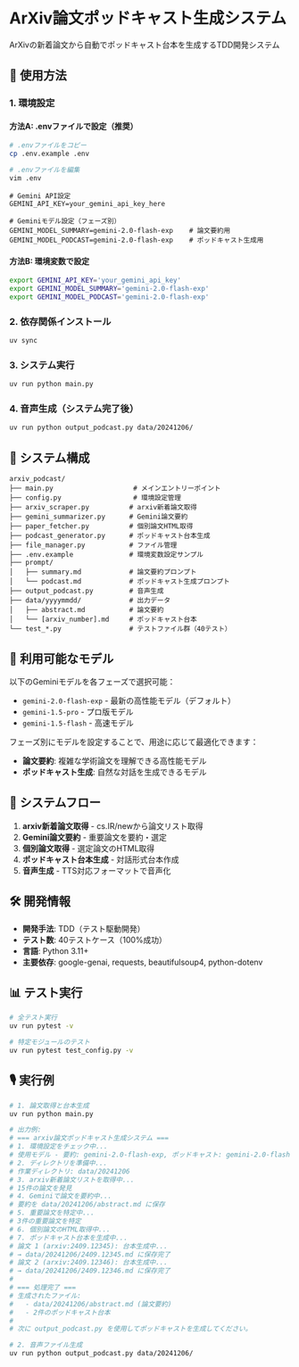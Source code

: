 # ArXiv論文ポッドキャスト生成システム

ArXivの新着論文から自動でポッドキャスト台本を生成するTDD開発システム

## 🚀 使用方法

### 1. 環境設定

#### 方法A: .envファイルで設定（推奨）
```bash
# .envファイルをコピー
cp .env.example .env

# .envファイルを編集
vim .env
```

```env
# Gemini API設定
GEMINI_API_KEY=your_gemini_api_key_here

# Geminiモデル設定（フェーズ別）
GEMINI_MODEL_SUMMARY=gemini-2.0-flash-exp    # 論文要約用
GEMINI_MODEL_PODCAST=gemini-2.0-flash-exp    # ポッドキャスト生成用
```

#### 方法B: 環境変数で設定
```bash
export GEMINI_API_KEY='your_gemini_api_key'
export GEMINI_MODEL_SUMMARY='gemini-2.0-flash-exp'
export GEMINI_MODEL_PODCAST='gemini-2.0-flash-exp'
```

### 2. 依存関係インストール
```bash
uv sync
```

### 3. システム実行
```bash
uv run python main.py
```

### 4. 音声生成（システム完了後）
```bash
uv run python output_podcast.py data/20241206/
```

## 📁 システム構成

```
arxiv_podcast/
├── main.py                    # メインエントリーポイント
├── config.py                  # 環境設定管理
├── arxiv_scraper.py          # arxiv新着論文取得
├── gemini_summarizer.py      # Gemini論文要約
├── paper_fetcher.py          # 個別論文HTML取得
├── podcast_generator.py      # ポッドキャスト台本生成
├── file_manager.py           # ファイル管理
├── .env.example              # 環境変数設定サンプル
├── prompt/
│   ├── summary.md            # 論文要約プロンプト
│   └── podcast.md            # ポッドキャスト生成プロンプト
├── output_podcast.py         # 音声生成
├── data/yyyymmdd/            # 出力データ
│   ├── abstract.md           # 論文要約
│   └── [arxiv_number].md     # ポッドキャスト台本
└── test_*.py                 # テストファイル群（40テスト）
```

## 🔧 利用可能なモデル

以下のGeminiモデルを各フェーズで選択可能：

- `gemini-2.0-flash-exp` - 最新の高性能モデル（デフォルト）
- `gemini-1.5-pro` - プロ版モデル
- `gemini-1.5-flash` - 高速モデル

フェーズ別にモデルを設定することで、用途に応じて最適化できます：
- **論文要約**: 複雑な学術論文を理解できる高性能モデル
- **ポッドキャスト生成**: 自然な対話を生成できるモデル

## 🎯 システムフロー

1. **arxiv新着論文取得** - cs.IR/newから論文リスト取得
2. **Gemini論文要約** - 重要論文を要約・選定
3. **個別論文取得** - 選定論文のHTML取得
4. **ポッドキャスト台本生成** - 対話形式台本作成
5. **音声生成** - TTS対応フォーマットで音声化

## 🛠️ 開発情報

- **開発手法**: TDD（テスト駆動開発）
- **テスト数**: 40テストケース（100%成功）
- **言語**: Python 3.11+
- **主要依存**: google-genai, requests, beautifulsoup4, python-dotenv

## 📊 テスト実行

```bash
# 全テスト実行
uv run pytest -v

# 特定モジュールのテスト
uv run pytest test_config.py -v
```

## 🎙️ 実行例

```bash
# 1. 論文取得と台本生成
uv run python main.py

# 出力例:
# === arxiv論文ポッドキャスト生成システム ===
# 1. 環境設定をチェック中...
# 使用モデル - 要約: gemini-2.0-flash-exp, ポッドキャスト: gemini-2.0-flash-exp
# 2. ディレクトリを準備中...
# 作業ディレクトリ: data/20241206
# 3. arxiv新着論文リストを取得中...
# 15件の論文を発見
# 4. Geminiで論文を要約中...
# 要約を data/20241206/abstract.md に保存
# 5. 重要論文を特定中...
# 3件の重要論文を特定
# 6. 個別論文のHTML取得中...
# 7. ポッドキャスト台本を生成中...
# 論文 1 (arxiv:2409.12345): 台本生成中...
# → data/20241206/2409.12345.md に保存完了
# 論文 2 (arxiv:2409.12346): 台本生成中...
# → data/20241206/2409.12346.md に保存完了
# 
# === 処理完了 ===
# 生成されたファイル:
#   - data/20241206/abstract.md (論文要約)
#   - 2件のポッドキャスト台本
# 
# 次に output_podcast.py を使用してポッドキャストを生成してください。

# 2. 音声ファイル生成
uv run python output_podcast.py data/20241206/
```